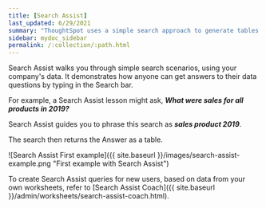 ```yaml
---
title: [Search Assist]
last_updated: 6/29/2021
summary: "ThoughtSpot uses a simple search approach to generate tables and visualizations. Use Search Assist to learn how to get original Answers to all your business questions."
sidebar: mydoc_sidebar
permalink: /:collection/:path.html
---
```

Search Assist walks you through simple search scenarios, using your company's data. It demonstrates how anyone can get answers to their data questions by typing in the Search bar.

For example, a Search Assist lesson might ask, ***What were sales for all products in 2019?***

Search Assist guides you to phrase this search as ***sales product 2019***.

The search then returns the Answer as a table.

![Search Assist First example]({{ site.baseurl }}/images/search-assist-example.png "First example with Search Assist")

To create Search Assist queries for new users, based on data from your own worksheets, refer to [Search Assist Coach]({{ site.baseurl }}/admin/worksheets/search-assist-coach.html).
